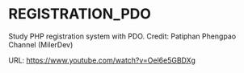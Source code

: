 # REGISTRATION_PDO

Study PHP registration system with PDO. Credit: Patiphan Phengpao Channel (MilerDev)

URL: https://www.youtube.com/watch?v=Oel6e5GBDXg
